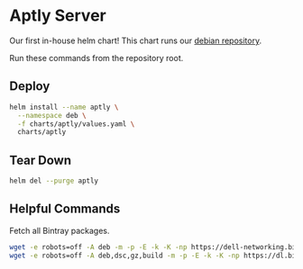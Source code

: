 # Aptly Server

Our first in-house helm chart! This chart runs our
[debian repository](http://deb.openswitch.net).

Run these commands from the repository root.

## Deploy

```bash
helm install --name aptly \
  --namespace deb \
  -f charts/aptly/values.yaml \
  charts/aptly
```

## Tear Down

```bash
helm del --purge aptly
```

## Helpful Commands

Fetch all Bintray packages.
```bash
wget -e robots=off -A deb -m -p -E -k -K -np https://dell-networking.bintray.com/opx-apt/pool
wget -e robots=off -A deb,dsc,gz,build -m -p -E -k -K -np https://dl.bintray.com/open-switch/opx-apt/pool
```

